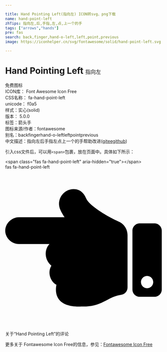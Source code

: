 ```yaml
---

title: Hand Pointing Left(指向左) ICON转svg、png下载
name: hand-point-left
zhTips: 指向左,后,手指,左,点,上一个的手
tags: ["arrows","hands"]
pre: fas
search: back,finger,hand-o-left,left,point,previous
image: https://iconhelper.cn/svg/fontawesome/solid/hand-point-left.svg

---
```


# Hand Pointing Left  <small style="font-size: 60%;font-weight: 100">指向左</small>


<div class="detail-page">
<p>
<span><span class="badge-success badge">免费图标</span> </span>
<br/>
<span>
ICON库：
<span class="badge-secondary badge">Font Awesome Icon Free</span> 
</span>
<br/>
<span>
CSS名称：
<span class="badge-secondary badge">fa-hand-point-left</span> 
</span>
<br/>
<span>
unicode：
<span class="badge-secondary badge">f0a5</span> 
<copy-btn content='f0a5' btn-title=""></copy-btn>
<copy-btn :content='String.fromCodePoint(parseInt("f0a5", 16))' btn-title="复制U"></copy-btn>
</span><br/><span>样式：<span class="badge-light badge">实心(solid)</span></span>
<br/>
<span>
版本：
<span class="badge-secondary badge">5.0.0</span> 
</span><br/><span>标签：<span class="badge-light badge"><router-link to="/tags/arrows.html">箭头</router-link></span><span class="badge-light badge"><router-link to="/tags/hands.html">手</router-link></span></span>
<br/>
<span>图标来源/作者：<span class="badge-light badge">fontawesome</span></span> 
<br/>
<span>别名：<span class="badge-light badge">back</span><span class="badge-light badge">finger</span><span class="badge-light badge">hand-o-left</span><span class="badge-light badge">left</span><span class="badge-light badge">point</span><span class="badge-light badge">previous</span></span><br/><span class="zh-detail">中文描述：<span class="badge-primary badge">指向左</span><span class="badge-primary badge">后</span><span class="badge-primary badge">手指</span><span class="badge-primary badge">左</span><span class="badge-primary badge">点</span><span class="badge-primary badge">上一个的手</span><span class="help-link"><span>帮助改进</span>(<a href="https://gitee.com/liuwave/icon-helper/edit/master/json/fontawesome/solid/hand-point-left.json" target="_blank" rel="noopener noreferrer">gitee</a><a href="https://github.com/liuwave/icon-helper/edit/master/json/fontawesome/solid/hand-point-left.json" target="_blank" rel="noopener noreferrer">github</a></span>)</span><br/>
</p>
</div>
<div class="alert alert-dark">
  <i class="fas fa-hand-point-left fa-xs"></i>
  <i class="fas fa-hand-point-left fa-sm"></i>
  <i class="fas fa-hand-point-left fa-lg"></i>
  <i class="fas fa-hand-point-left fa-2x"></i>
  <i class="fas fa-hand-point-left fa-3x"></i>
  <i class="fas fa-hand-point-left fa-5x"></i>
  <i class="fas fa-hand-point-left fa-7x"></i>
</div>
<div>
  <p>引入css文件后，可以用<code>&lt;span&gt;</code>包裹，放在页面中。具体如下所示：    
  </p>
  <div class="alert alert-primary" style="font-size: 14px">
    &lt;span class="fas fa-hand-point-left" aria-hidden="true"&gt;&lt;/span&gt;
    <copy-btn content='<span class="fas fa-hand-point-left" aria-hidden="true"></span>'></copy-btn>
  </div>
  <div class="alert alert-secondary">
    <i class="fas fa-hand-point-left"
    style="font-size: 24px"
    aria-hidden="true"></i> fas fa-hand-point-left
    <copy-btn content="fas fa-hand-point-left" btn-title="复制图标名称"></copy-btn>
  </div>
</div>
<div id="svg" class="svg-wrap">
<svg xmlns="http://www.w3.org/2000/svg" viewBox="0 0 512 512"><path d="M44.8 155.826h149.234c-5.841-8.248-10.57-16.558-14.153-24.918C166.248 99.098 189.778 63.986 224 64c18.616.008 32.203 10.897 40 29.092 12.122 28.286 78.648 64.329 107.534 77.323 17.857 7.956 28.453 25.479 28.464 43.845l.002.001v171.526c0 11.812-8.596 21.897-20.269 23.703-46.837 7.25-61.76 38.483-123.731 38.315-2.724-.007-13.254.195-16 .195-50.654 0-81.574-22.122-72.6-71.263-18.597-9.297-30.738-39.486-16.45-62.315-24.645-21.177-22.639-53.896-6.299-70.944H44.8c-24.15 0-44.8-20.201-44.8-43.826 0-23.283 21.35-43.826 44.8-43.826zM440 176h48c13.255 0 24 10.745 24 24v192c0 13.255-10.745 24-24 24h-48c-13.255 0-24-10.745-24-24V200c0-13.255 10.745-24 24-24zm24 212c11.046 0 20-8.954 20-20s-8.954-20-20-20-20 8.954-20 20 8.954 20 20 20z"/></svg>
</div>
<detail full-name='fa-hand-point-left'></detail>

<Vssue title="关于“Hand Pointing Left”的评论" >关于“Hand Pointing Left”的评论</Vssue>
    
<div><p>更多关于  Fontawesome Icon Free的信息，参见：<a target="_blank" href="https://iconhelper.cn/fontawesome.html">Fontawesome Icon Free</a>
</p></div>
